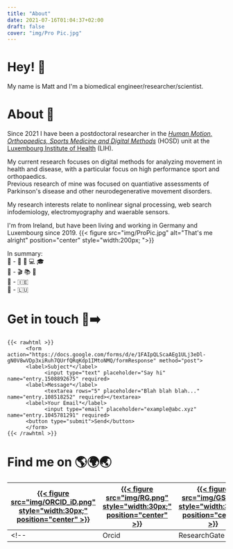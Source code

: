```yaml
---
title: "About"
date: 2021-07-16T01:04:37+02:00
draft: false
cover: "img/Pro Pic.jpg"
---
```



# Hey!  :wave:    
My name is Matt and I'm a biomedical engineer/researcher/scientist.   

>

# About :boy:

Since 2021 I have been a postdoctoral researcher in the [*Human Motion, Orthopaedics, Sports Medicine and Digital Methods*](https://www.lih.lu/page/departments/hosd-human-motion-orthopaedics-sports-medicine-and-digital-methods-1573)  (HOSD) unit at the [Luxembourg Institute of Health](https://www.lih.lu/) (LIH).

My current research focuses on digital methods for analyzing movement in health and disease, with a particular focus on high performance sport and orthopaedics.    
Previous research of mine was focused on quantiative assessments of Parkinson's disease and other neurodegenerative movement disorders.    

My research interests relate to nonlinear signal processing, web search infodemiology, electromyography and waerable sensors.

I'm  from Ireland, but have been living and working in Germany and Luxembourg since 2019.
{{< figure src="img/ProPic.jpg" alt="That's me alright" position="center" style="width:200px; ">}}

  
In summary:   
:briefcase: - :hospital: :microscope: :computer: :mortar_board:  
:massage: - :clapper: :books: :rowboat:      
:house_with_garden: - :ireland:     
:round_pushpin:  - :luxembourg: 

>

# Get in touch  :email::arrow_right:
```` 
{{< rawhtml >}}
      <form action="https://docs.google.com/forms/d/e/1FAIpQLScaAEg1ULj3eDl-gN0V8wVDp3xiRuh7QUrfQRqKdp1IMtoNMQ/formResponse" method="post">
      <label>Subject*</label>
            <input type="text" placeholder="Say hi" name="entry.1508892675" required>            
      <label>Message*</label>
            <textarea rows="5" placeholder="Blah blah blah..." name="entry.108518252" required></textarea>
      <label>Your Email*</label>
            <input type="email" placeholder="example@abc.xyz" name="entry.1045781291" required>
      <button type="submit">Send</button>
      </form>
{{< /rawhtml >}}
````

# Find me on  :earth_americas::earth_africa::earth_asia:

| [{{< figure src="img/ORCID_iD.png" style="width:30px;" position="center" >}}](https://orcid.org/0000-0002-5674-424X)  |  [{{< figure src="img/RG.png" style="width:30px;" position="center" >}}](https://www.researchgate.net/profile/Matthew-Flood-3)  |  [{{< figure src="img/GS.png" style="width:30px;" position="center" >}}](https://scholar.google.com/citations?user=bimxEBUAAAAJ&hl)  |   [{{< figure src="img/Publons.png" style="width:30px;" position="center" >}}](https://publons.com/researcher/3408315/matthew-w-flood/)  |    [{{< figure src="img/LI.png" style="width:30px;" position="center" >}}](https://ie.linkedin.com/in/matthew-flood-a2286433) | [{{< figure src="img/GH2.png" style="width:35px;" position="center" >}}](https://www.github.com/MattWillFlood)  | [{{< figure src="img/EH1.png" style="width:35px;" position="center" >}}](https://www.EntropyHub.xyz)  |
|----|----|----|----|----|----|----|
<!-- | Orcid | ResearchGate | Google Scholar | Publons | LinkedIn | GitHub | EntropyHub | -->

<!-- {{< figure src="img/Workshop.jpg" alt="Me again" position="center" style="width:300px;">}}-->